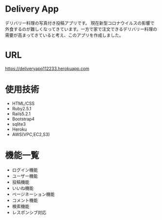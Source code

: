 # Delivery App
デリバリー料理の写真付き投稿アプリです。
現在新型コロナウイルスの影響で外食するのが難しくなってきています。一方で家で注文できるデリバリー料理の需要が高まってきていると考え、このアプリを作成しました。
# URL
https://deliveryapp112233.herokuapp.com
# 使用技術
* HTML/CSS
* Ruby2.5.1
* Rails5.2.1
* Bootstrap4
* sqlite3
* Heroku
* AWS(VPC,EC2,S3)
# 機能一覧
* ログイン機能
* ユーザー機能
* 投稿機能
* いいね機能
* ページネーション機能
* コメント機能
* 検索機能
* レスポンシブ対応
